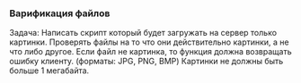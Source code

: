 ### Варификация файлов

Задача: Написать скрипт который будет загружать на сервер только картинки. Проверять файлы на то что они действительно картинки, а не что либо другое. Если файл не картинка, то функция должна возвращать ошибку клиенту. (форматы: JPG, PNG, BMP) Картинки не должны быть больше 1 мегабайта.
